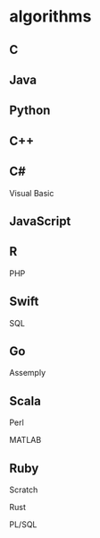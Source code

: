 # algorithms

## C

## Java

## Python

## C++

## C#

Visual Basic

## JavaScript

## R

PHP

## Swift

SQL

## Go

Assemply

## Scala

Perl

MATLAB

## Ruby

Scratch

Rust

PL/SQL

